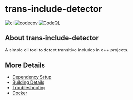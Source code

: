 # trans-include-detector

[![ci](https://github.com/malsadev/trans-include-detector/actions/workflows/ci.yml/badge.svg)](https://github.com/malsadev/trans-include-detector/actions/workflows/ci.yml)
[![codecov](https://codecov.io/gh/malsadev/trans-include-detector/branch/main/graph/badge.svg)](https://codecov.io/gh/malsadev/trans-include-detector)
[![CodeQL](https://github.com/malsadev/trans-include-detector/actions/workflows/codeql-analysis.yml/badge.svg)](https://github.com/malsadev/trans-include-detector/actions/workflows/codeql-analysis.yml)

## About trans-include-detector
A simple cli tool to detect transitive includes in c++ projects.


## More Details

 * [Dependency Setup](README_dependencies.md)
 * [Building Details](README_building.md)
 * [Troubleshooting](README_troubleshooting.md)
 * [Docker](README_docker.md)
